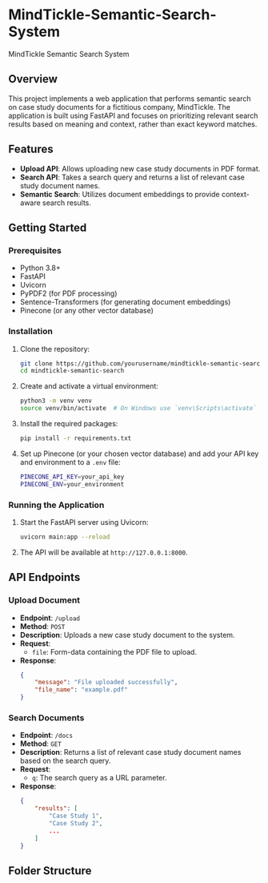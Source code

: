 # MindTickle-Semantic-Search-System
MindTickle Semantic Search System

## Overview

This project implements a web application that performs semantic search on case study documents for a fictitious company, MindTickle. The application is built using FastAPI and focuses on prioritizing relevant search results based on meaning and context, rather than exact keyword matches.

## Features

- **Upload API**: Allows uploading new case study documents in PDF format.
- **Search API**: Takes a search query and returns a list of relevant case study document names.
- **Semantic Search**: Utilizes document embeddings to provide context-aware search results.

## Getting Started

### Prerequisites

- Python 3.8+
- FastAPI
- Uvicorn
- PyPDF2 (for PDF processing)
- Sentence-Transformers (for generating document embeddings)
- Pinecone (or any other vector database)

### Installation

1. Clone the repository:
    ```sh
    git clone https://github.com/yourusername/mindtickle-semantic-search.git
    cd mindtickle-semantic-search
    ```

2. Create and activate a virtual environment:
    ```sh
    python3 -m venv venv
    source venv/bin/activate  # On Windows use `venv\Scripts\activate`
    ```

3. Install the required packages:
    ```sh
    pip install -r requirements.txt
    ```

4. Set up Pinecone (or your chosen vector database) and add your API key and environment to a `.env` file:
    ```sh
    PINECONE_API_KEY=your_api_key
    PINECONE_ENV=your_environment
    ```

### Running the Application

1. Start the FastAPI server using Uvicorn:
    ```sh
    uvicorn main:app --reload
    ```

2. The API will be available at `http://127.0.0.1:8000`.

## API Endpoints

### Upload Document

- **Endpoint**: `/upload`
- **Method**: `POST`
- **Description**: Uploads a new case study document to the system.
- **Request**:
    - `file`: Form-data containing the PDF file to upload.
- **Response**:
    ```json
    {
        "message": "File uploaded successfully",
        "file_name": "example.pdf"
    }
    ```

### Search Documents

- **Endpoint**: `/docs`
- **Method**: `GET`
- **Description**: Returns a list of relevant case study document names based on the search query.
- **Request**:
    - `q`: The search query as a URL parameter.
- **Response**:
    ```json
    {
        "results": [
            "Case Study 1",
            "Case Study 2",
            ...
        ]
    }
    ```

## Folder Structure

